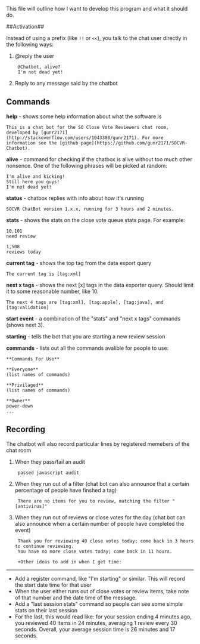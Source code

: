 This file will outline how I want to develop this program and what it should do.

##Activation##

Instead of using a prefix (like `!!` or `<<`), you talk to the chat user directly in the following ways:

1. @reply the user

        @Chatbot, alive?
        I'm not dead yet!
2. Reply to any message said by the chatbot


## Commands ##

**help** - shows some help information about what the software is

    This is a chat bot for the SO Close Vote Reviewers chat room, developed by [gunr2171](http://stackoverflow.com/users/1043380/gunr2171). For more information see the [github page](https://github.com/gunr2171/SOCVR-Chatbot).

**alive** - command for checking if the chatbox is alive without too much other nonsence. One of the following phrases will be picked at random:

    I'm alive and kicking!
    Still here you guys!
    I'm not dead yet!

**status** - chatbox replies with info about how it's running

    SOCVR ChatBot version 1.x.x, running for 3 hours and 2 minutes.

**stats** - shows the stats on the close vote queue stats page. For example:

    10,101  
    need review
    
    1,508  
    reviews today

**current tag** - shows the top tag from the data export query

    The current tag is [tag:xml]

**next x tags** - shows the next [x] tags in the data exporter query. Should limit it to some reasonable number, like 10.

    The next 4 tags are [tag:xml], [tag:apple], [tag:java], and [tag:validation]

**start event** - a combination of the "stats" and "next x tags" commands (shows next 3).

**starting** - tells the bot that you are starting a new review session

**commands** - lists out all the commands avalible for people to use:

    **Commands For Use**
    
    **Everyone**
    (list names of commands)
    
    **Privilaged**
    (list names of commands)
    
    **Owner**
    power-down
    ...
    

## Recording ##

The chatbot will also record particular lines by registered memebers of the chat room

1. When they pass/fail an audit

        passed javascript audit
2. When they run out of a filter (chat bot can also announce that a certain percentage of people have finshed a tag)

        There are no items for you to review, matching the filter "[antivirus]"
        
3. When they run out of reviews or close votes for the day (chat bot can also announce when a certain number of people have completed the event)

        Thank you for reviewing 40 close votes today; come back in 3 hours to continue reviewing.
        You have no more close votes today; come back in 11 hours.

		+Other ideas to add in when I get time:
		
---

 - Add a register command, like "I'm starting" or similar. This will record the start date time for that user
 - When the user either runs out of close votes or review items, take note of that number and the date time of the message.
 - Add a "last session stats" command so people can see some simple stats on their last session
 - For the last, this would read like: for your session ending 4 minutes ago, you reviewed 40 items in 24 minutes, averaging 1 review every 30 seconds. Overall, your average session time is 26 minutes and 17 seconds.